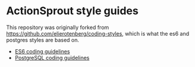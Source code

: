 # ActionSprout style guides

This repository was originally forked from https://github.com/elierotenberg/coding-styles, which is what the es6 and postgres styles are based on.


- [ES6 coding guidelines](es6.md)
- [PostgreSQL coding guidelines](postgres.md)

